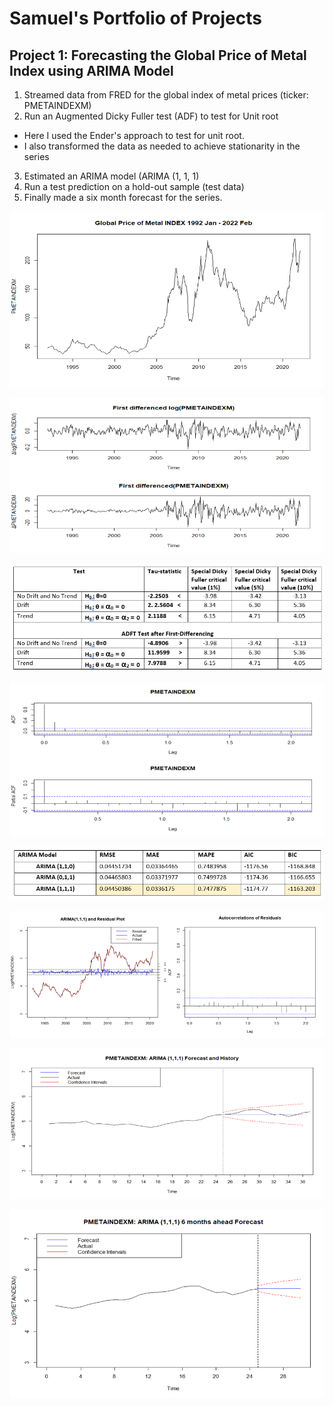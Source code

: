 # Samuel's Portfolio of Projects

## Project 1: Forecasting the Global Price of Metal Index using ARIMA Model
1. Streamed data from FRED for the global index of metal prices (ticker: PMETAINDEXM)
2. Run an Augmented Dicky Fuller test (ADF) to test for Unit root
  - Here I used the Ender's approach to test for unit root.
  - I also transformed the data as needed to achieve stationarity in the series
3. Estimated an ARIMA model (ARIMA (1, 1, 1)
4. Run a test prediction on a hold-out sample (test data)
5. Finally made a six month forecast for the series.

![](/Images/Plot%20of%20the%20series.png)

![](/Images/Series%20transformation.png)

![](/Images/ADF%20Test%20results.PNG)

![](/Images/ACF_PACF%20plot.png)

![](/Images/Models%20comparison.PNG)

![](/Images/estimated%20model%20fit%20and%20residuals.png)

![](/Images/forecast%20vs%20actuals.png)

![](/Images/6%20month%20forecast.png)
